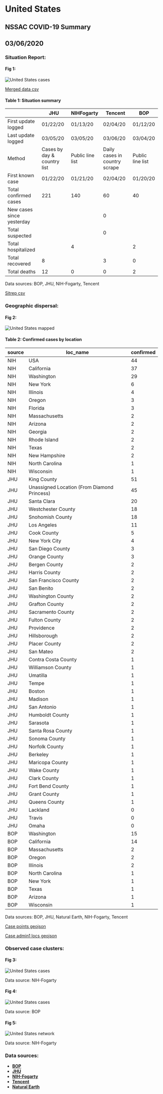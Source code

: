 # United States
## NSSAC COVID-19 Summary
## 03/06/2020



### Situation Report:
#### Fig 1:
![United States cases](../merged_histories/United_States_merged_histories.png)

[Merged data csv](https://github.com/SchlittDataSci/SchlittDataSci.github.io/blob/master/data/tables/United_States_merged_daily.csv)

#### Table 1: Situation summary


|                           | JHU                         | NIHFogarty       | Tencent                       | BOP              |
|---------------------------|-----------------------------|------------------|-------------------------------|------------------|
| First update logged       | 01/22/20                    | 01/13/20         | 02/04/20                      | 01/12/20         |
| Last update logged        | 03/05/20                    | 03/05/20         | 03/06/20                      | 03/04/20         |
| Method                    | Cases by day & country list | Public line list | Daily cases in country scrape | Public line list |
| First known case          | 01/22/20                    | 01/21/20         | 02/04/20                      | 01/20/20         |
| Total confirmed cases     | 221                         | 140              | 60                            | 40               |
| New cases since yesterday |                             |                  | 0                             |                  |
| Total suspected           |                             |                  | 0                             |                  |
| Total hospitalized        |                             | 4                |                               | 2                |
| Total recovered           | 8                           |                  | 3                             | 0                |
| Total deaths              | 12                          | 0                | 0                             | 2                |

Data sources: BOP, JHU, NIH-Fogarty, Tencent


[Sitrep csv](https://github.com/SchlittDataSci/SchlittDataSci.github.io/blob/master/data/tables/United_States_sitrep.csv)

### Geographic dispersal:
#### Fig 2:
![United States mapped](../case_locs/United_States_case_locs.png)

#### Table 2: Confirmed cases by location


| source   | loc_name                                    |   confirmed |
|----------|---------------------------------------------|-------------|
| NIH      | USA                                         |          44 |
| NIH      | California                                  |          37 |
| NIH      | Washington                                  |          29 |
| NIH      | New York                                    |           6 |
| NIH      | Illinois                                    |           4 |
| NIH      | Oregon                                      |           3 |
| NIH      | Florida                                     |           3 |
| NIH      | Massachusetts                               |           2 |
| NIH      | Arizona                                     |           2 |
| NIH      | Georgia                                     |           2 |
| NIH      | Rhode Island                                |           2 |
| NIH      | Texas                                       |           2 |
| NIH      | New Hampshire                               |           2 |
| NIH      | North Carolina                              |           1 |
| NIH      | Wisconsin                                   |           1 |
| JHU      | King County                                 |          51 |
| JHU      | Unassigned Location (From Diamond Princess) |          45 |
| JHU      | Santa Clara                                 |          20 |
| JHU      | Westchester County                          |          18 |
| JHU      | Snohomish County                            |          18 |
| JHU      | Los Angeles                                 |          11 |
| JHU      | Cook County                                 |           5 |
| JHU      | New York City                               |           4 |
| JHU      | San Diego County                            |           3 |
| JHU      | Orange County                               |           3 |
| JHU      | Bergen County                               |           2 |
| JHU      | Harris County                               |           2 |
| JHU      | San Francisco County                        |           2 |
| JHU      | San Benito                                  |           2 |
| JHU      | Washington County                           |           2 |
| JHU      | Grafton County                              |           2 |
| JHU      | Sacramento County                           |           2 |
| JHU      | Fulton County                               |           2 |
| JHU      | Providence                                  |           2 |
| JHU      | Hillsborough                                |           2 |
| JHU      | Placer County                               |           2 |
| JHU      | San Mateo                                   |           2 |
| JHU      | Contra Costa County                         |           1 |
| JHU      | Williamson County                           |           1 |
| JHU      | Umatilla                                    |           1 |
| JHU      | Tempe                                       |           1 |
| JHU      | Boston                                      |           1 |
| JHU      | Madison                                     |           1 |
| JHU      | San Antonio                                 |           1 |
| JHU      | Humboldt County                             |           1 |
| JHU      | Sarasota                                    |           1 |
| JHU      | Santa Rosa County                           |           1 |
| JHU      | Sonoma County                               |           1 |
| JHU      | Norfolk County                              |           1 |
| JHU      | Berkeley                                    |           1 |
| JHU      | Maricopa County                             |           1 |
| JHU      | Wake County                                 |           1 |
| JHU      | Clark County                                |           1 |
| JHU      | Fort Bend County                            |           1 |
| JHU      | Grant County                                |           1 |
| JHU      | Queens County                               |           1 |
| JHU      | Lackland                                    |           0 |
| JHU      | Travis                                      |           0 |
| JHU      | Omaha                                       |           0 |
| BOP      | Washington                                  |          15 |
| BOP      | California                                  |          14 |
| BOP      | Massachusetts                               |           2 |
| BOP      | Oregon                                      |           2 |
| BOP      | Illinois                                    |           2 |
| BOP      | North Carolina                              |           1 |
| BOP      | New York                                    |           1 |
| BOP      | Texas                                       |           1 |
| BOP      | Arizona                                     |           1 |
| BOP      | Wisconsin                                   |           1 |

Data sources: BOP, JHU, Natural Earth, NIH-Fogarty, Tencent


[Case points geojson](https://github.com/SchlittDataSci/SchlittDataSci.github.io/blob/master/data/shapes/United_States_case_locs.geojson)

[Case admin1 locs geojson](https://github.com/SchlittDataSci/SchlittDataSci.github.io/blob/master/data/shapes/United_States_admin1_locs.geojson)

### Observed case clusters:
#### Fig 3:
![United States cases](../cluster_analysis/United_States_imported_cases_NIHFogarty.png)



Data source: NIH-Fogarty


#### Fig 4:
![United States cases](../cluster_analysis/United_States_imported_cases_BOP.png)



Data source: BOP


#### Fig 5:
![United States network](../autochthonous_networks/United_States_network.png)



Data source: NIH-Fogarty


### Data sources:
* **[BOP](https://github.com/beoutbreakprepared/nCoV2019)**
* **[JHU](https://github.com/CSSEGISandData/COVID-19)** 
* **[NIH-Fogarty](https://docs.google.com/spreadsheets/d/1jS24DjSPVWa4iuxuD4OAXrE3QeI8c9BC1hSlqr-NMiU/edit#gid=1187587451)** 
* **[Tencent](https://news.qq.com/zt2020/page/feiyan.htm)**
* **[Natural Earth](https://www.naturalearthdata.com/forums/forum/natural-earth-map-data/cultural-vectors/admin-1-states-provinces-and-their-boundaries/)**

<!-- Global site tag (gtag.js) - Google Analytics -->
<script async src="https://www.googletagmanager.com/gtag/js?id=UA-158816269-1"></script>
<script>
  window.dataLayer = window.dataLayer || [];
  function gtag(){dataLayer.push(arguments);}
  gtag('js', new Date());

  gtag('config', 'UA-158816269-1');
</script>